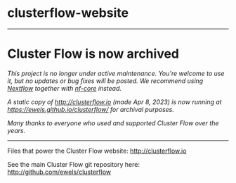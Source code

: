 # clusterflow-website

---

# Cluster Flow is now archived

_This project is no longer under active maintenance. You're welcome to use it, but no updates or bug fixes will be posted. We recommend using [Nextflow](https://nextflow.io/) together with [nf-core](https://nf-co.re/) instead._

_A static copy of <http://clusterflow.io> (made Apr 8, 2023) is now running at <https://ewels.github.io/clusterflow/> for archival purposes._

_Many thanks to everyone who used and supported Cluster Flow over the years._

---

Files that power the Cluster Flow website: http://clusterflow.io

See the main Cluster Flow git repository here: http://github.com/ewels/clusterflow
